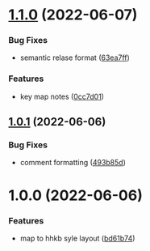 # [1.1.0](https://github.com/harrisonde/zmk-nice/compare/v1.0.1...v1.1.0) (2022-06-07)


### Bug Fixes

* semantic relase format ([63ea7ff](https://github.com/harrisonde/zmk-nice/commit/63ea7ff2542b6f04cde1b7062b1ae9ee01467f07))


### Features

* key map notes ([0cc7d01](https://github.com/harrisonde/zmk-nice/commit/0cc7d014cd48b0a2e048541a3c6d8ae576869c43))

## [1.0.1](https://github.com/harrisonde/zmk-nice/compare/v1.0.0...v1.0.1) (2022-06-06)


### Bug Fixes

* comment formatting ([493b85d](https://github.com/harrisonde/zmk-nice/commit/493b85d6d1300b859e9d0f33a7046f5fb905b2ea))

# 1.0.0 (2022-06-06)


### Features

* map to hhkb syle layout ([bd61b74](https://github.com/harrisonde/zmk-nice/commit/bd61b74f89a61dc2bbf507db37ee859bc036882c))
